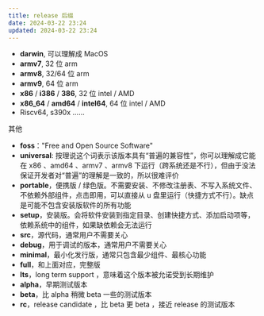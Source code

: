 ```yaml
---
title: release 后缀
date: 2024-03-22 23:24
updated: 2024-03-22 23:24
---
```


- **darwin**, 可以理解成 MacOS
- **armv7**, 32 位 arm
- **armv8**, 32/64 位 arm
- **armv9**, 64 位 arm
- **x86** / **i386** / **386**, 32 位 intel / AMD
- **x86_64** / **amd64** / **intel64**, 64 位 intel / AMD
- Riscv64, s390x ......

其他

- **foss**："Free and Open Source Software"
- **universal**: 按理说这个词表示该版本具有“普遍的兼容性”，你可以理解成它能在 x86 、amd64 、armv7 、armv8 下运行（跨系统还是不行），但由于没法保证开发者对“普遍”的理解是一致的，所以很难评价
- **portable**，便携版 / 绿色版。不需要安装、不修改注册表、不写入系统文件、不依赖外部组件，点击即用，可以直接从 u 盘里运行（快捷方式不行）。缺点是可能不包含安装版软件的所有功能
- **setup**，安装版。会将软件安装到指定目录、创建快捷方式、添加启动项等，依赖系统中的组件，如果缺依赖会无法运行
- **src**，源代码，通常用户不需要关心
- **debug**，用于调试的版本，通常用户不需要关心
- **minimal**，最小化发行版，通常只包含最少组件、最核心功能
- **full**，和上面对应，完整版
- **lts**，long term support ，意味着这个版本被允诺受到长期维护
- **alpha**，早期测试版本
- **beta**，比 alpha 稍微 beta 一些的测试版本
- **rc**，release candidate ，比 beta 更 beta ，接近 release 的测试版本
